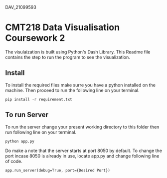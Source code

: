 DAV_21099593

# CMT218 Data Visualisation Coursework 2

The visulaization is built using Python's Dash Library. This Readme file contains the step to run the program to see the visualization.

## Install
To install the required files make surre you have a python installed on the machine. Then proceed to run the following line on your terminal.

    pip install -r requirement.txt

## To run Server
To run the server change your present working directory to this folder then run following line on your terminal.

    python app.py

Do make a note that the server starts at port 8050 by default. To change the port incase 8050 is already in use, locate app.py and change following line of code.

    app.run_server(debug=True, port={Desired Port}) 
